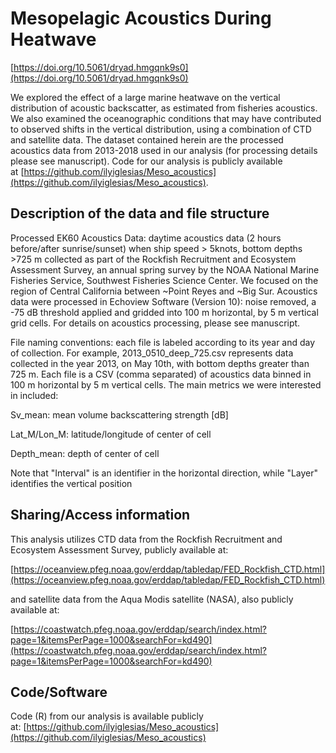# Mesopelagic Acoustics During Heatwave

[https://doi.org/10.5061/dryad.hmgqnk9s0](https://doi.org/10.5061/dryad.hmgqnk9s0)

We explored the effect of a large marine heatwave  on the  vertical distribution of acoustic backscatter, as estimated from fisheries acoustics. We also examined the oceanographic conditions that may have contributed to observed shifts in the vertical distribution, using a combination of CTD and satellite data. The dataset contained herein are the processed acoustics data from 2013-2018 used in our analysis (for processing details please see manuscript). Code for our  analysis is publicly available at [https://github.com/ilyiglesias/Meso_acoustics](https://github.com/ilyiglesias/Meso_acoustics).

## Description of the data and file structure

Processed EK60 Acoustics Data: daytime acoustics data (2 hours before/after sunrise/sunset) when ship speed > 5knots, bottom depths >725 m collected as part of the Rockfish Recruitment and Ecosystem Assessment Survey, an annual spring survey by the NOAA National Marine Fisheries Service, Southwest Fisheries Science Center. We focused on the region of Central California between ~Point Reyes and ~Big Sur. Acoustics data were processed in Echoview Software (Version 10): noise removed, a -75 dB threshold applied and gridded into 100 m horizontal, by 5 m vertical grid cells. For details on acoustics processing, please see manuscript. 

File naming conventions: each file is labeled according to its year and day of collection. For example, 2013_0510_deep_725.csv represents data collected in the year 2013, on May 10th, with bottom depths greater than 725 m. Each file is a CSV (comma separated) of acoustics data binned in 100 m horizontal by 5 m vertical cells. The main metrics we were interested in included:

Sv_mean: mean volume backscattering strength [dB]

Lat_M/Lon_M: latitude/longitude of center of cell

Depth_mean: depth of center of cell

Note that "Interval" is an identifier in the horizontal direction, while "Layer" identifies the vertical position

## Sharing/Access information

This analysis  utilizes CTD data from the Rockfish Recruitment and Ecosystem Assessment Survey, publicly available at:

[https://oceanview.pfeg.noaa.gov/erddap/tabledap/FED_Rockfish_CTD.html](https://oceanview.pfeg.noaa.gov/erddap/tabledap/FED_Rockfish_CTD.html)

and satellite data from the Aqua Modis satellite (NASA), also publicly available at:

[https://coastwatch.pfeg.noaa.gov/erddap/search/index.html?page=1&itemsPerPage=1000&searchFor=kd490](https://coastwatch.pfeg.noaa.gov/erddap/search/index.html?page=1&itemsPerPage=1000&searchFor=kd490)



## Code/Software

Code (R) from our analysis is available publicly at: [https://github.com/ilyiglesias/Meso_acoustics](https://github.com/ilyiglesias/Meso_acoustics)

